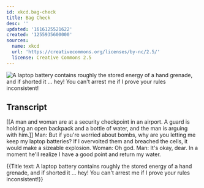 ```yaml
---
id: xkcd.bag-check
title: Bag Check
desc: ''
updated: '1616125521622'
created: '1255935600000'
sources:
  name: xkcd
  url: 'https://creativecommons.org/licenses/by-nc/2.5/'
  license: Creative Commons 2.5
---
```

![A laptop battery contains roughly the stored energy of a hand grenade, and if shorted it ... hey!  You can't arrest me if I prove your rules inconsistent!](https://imgs.xkcd.com/comics/bag_check.png)

## Transcript
[[A man and woman are at a security checkpoint in an airport. A guard is holding an open backpack and a bottle of water, and the man is arguing with him.]]
Man: But if you're worried about bombs, why are you letting me keep my laptop batteries? If I overvolted them and breached the cells, it would make a sizeable explosion.
Woman: Oh god.
Man: It's okay, dear. In a moment he'll realize I have a good point and return my water.

{{Title text: A laptop battery contains roughly the stored energy of a hand grenade, and if shorted it ... hey!  You can't arrest me if I prove your rules inconsistent!}}
